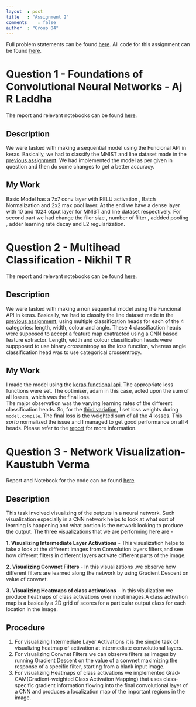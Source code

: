 ```yaml
---
layout	: post
title	: "Assignment 2"
comments	: false
author	: "Group 04"
---
```


Full problem statements can be found [here](https://github.com/42niks/CS671-Deep-Learning-2019/blob/master/Assignments/Assignment_2/CS671_Assignment_2.pdf). All code for this assignment can be found [here](https://github.com/42niks/CS671-Deep-Learning-2019/tree/master/Assignments/Assignment_2).

# Question 1 - Foundations of Convolutional Neural Networks - Aj R Laddha
The report and relevant notebooks can be found [here](https://github.com/42niks/CS671-Deep-Learning-2019/tree/master/Assignments/Assignment_2/Q1).

## Description
We were tasked with making a sequential model using the Funcional API in keras. Basically, we had to classify the MNIST and line dataset made in the [previous assignment](https://42niks.github.io/CS671-Deep-Learning-2019/2019/Assignment-1/). We had implemented the model as per given in question and then do some changes to get a better accuracy.

## My Work
Basic Model has a 7x7 conv layer with RELU activation , Batch Normalization and 2x2 max pool layer. At the end we have a dense layer with 10 and 1024 otput layer for MNIST and line dataset respectively. For second part we had change the filer size , number of filter  , addded pooling  , adder learning rate decay and L2 regularization.  
# Question 2 - Multihead Classification - Nikhil T R
The report and relevant notebooks can be found [here](https://github.com/42niks/CS671-Deep-Learning-2019/tree/master/Assignments/Assignment_2/Q2).

## Description
We were tasked with making a non sequential model using the Funcional API in keras. Basically, we had to classify the line dataset made in the [previous assignment](https://42niks.github.io/CS671-Deep-Learning-2019/2019/Assignment-1/), using multiple classification heads for each of the 4 categories: length, width, colour and angle. These 4 classifiaction heads were supposed to accept a feature map exatracted using a CNN based feature extractor. Length, width and colour classification heads were suppposed to use binary crossentropy as the loss function, whereas angle classification head was to use categorical crossentropy.

## My Work
I made the model using the [keras functional api](https://keras.io/getting-started/functional-api-guide/). The appropriate loss functions were set. The optimiser, adam in this case, acted upon the sum of all losses, which was the final loss.<br>
The major observation was the varying learning rates of the different classification heads. So, for the [third variation](https://github.com/42niks/CS671-Deep-Learning-2019/blob/master/Assignments/Assignment_2/Q2/Q2-v3.ipynb), I set loss weights during `model.compile`. The final loss is the weighted sum of all the 4 losses. This _sorta_ normalized the issue and I managed to get good performance on all 4 heads. Please refer to the [report](https://github.com/42niks/CS671-Deep-Learning-2019/blob/master/Assignments/Assignment_2/Q2/CS671_DL_A2.pdf) for more information.

# Question 3 - Network Visualization- Kaustubh Verma

Report and Notebook for the code can be found [here](https://github.com/42niks/CS671-Deep-Learning-2019/tree/master/Assignments/Assignment_2/Q3)

## Description
This task involved visualizing of the outputs in a neural network. Such visualization especially in a CNN network helps to look at what sort of learning is happening and what portion is the network looking to produce the output. The three visualizations that we are performing here are -

**1. Visualizing Intermediate Layer Activations** - This visualization helps to take a look at the
different images from Convolution layers filters,and see how different filters in different layers
activate different parts of the image.

**2. Visualizing Convnet Filters** - In this visualizations ,we observe how different filters are learned
along the network by using Gradient Descent on value of convnet.

**3. Visualizing Heatmaps of class activations** - In this visulization we produce heatmaps of class
activations over input images.A class activation map is a basically a 2D grid of scores for a
particular output class for each location in the image.

## Procedure
1. For visualizing Intermediate Layer Activations it is the simple task of visualizing heatmap of activation at intermediate convolutional layers.
2. For visualizing Convnet Filters we can observe filters as images by running Gradient Descent on the value of
a convnet maximizing the response of a specific filter, starting from a blank input image.
3. For visualizing Heatmaps of class activations we implemented Grad-CAM(Gradient-weighted Class Activation Mapping) that uses class-specific gradient information flowing into the final convolutional layer of a CNN and produces a localization map of the important regions in the image.

